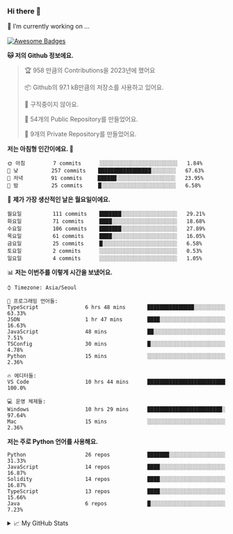 ### Hi there 👋 
🔭 I’m currently working on ... </br></br>
[![Awesome Badges](https://img.shields.io/badge/Introduce-EN-green.svg)](https://github.com/tlatkdgus1/tlatkdgus1/blob/main/README.md.en)

<!--START_SECTION:waka-->
**🐱 저의 Github 정보에요.** 

> 🏆 958 만큼의 Contributions을 2023년에 했어요
 > 
> 📦 Github의 97.1 kB만큼의 저장소를 사용하고 있어요. 
 > 
> 🚫 구직중이지 않아요.
 > 
> 📜 54개의 Public Repository를 만들었어요. 
 > 
> 🔑 9개의 Private Repository를 만들었어요.  

**저는 아침형 인간이에요. 🐤** 

```text
🌞 아침         7 commits      ░░░░░░░░░░░░░░░░░░░░░░░░░   1.84% 
🌆 낮　         257 commits    █████████████████░░░░░░░░   67.63% 
🌃 저녁         91 commits     ██████░░░░░░░░░░░░░░░░░░░   23.95% 
🌙 밤　         25 commits     █░░░░░░░░░░░░░░░░░░░░░░░░   6.58%

```
📅 **제가 가장 생산적인 날은 월요일이에요.** 

```text
월요일          111 commits    ███████░░░░░░░░░░░░░░░░░░   29.21% 
화요일          71 commits     ████░░░░░░░░░░░░░░░░░░░░░   18.68% 
수요일          106 commits    ███████░░░░░░░░░░░░░░░░░░   27.89% 
목요일          61 commits     ████░░░░░░░░░░░░░░░░░░░░░   16.05% 
금요일          25 commits     █░░░░░░░░░░░░░░░░░░░░░░░░   6.58% 
토요일          2 commits      ░░░░░░░░░░░░░░░░░░░░░░░░░   0.53% 
일요일          4 commits      ░░░░░░░░░░░░░░░░░░░░░░░░░   1.05%

```


📊 **저는 이번주를 이렇게 시간을 보냈어요.** 

```text
⌚︎ Timezone: Asia/Seoul

💬 프로그래밍 언어들: 
TypeScript               6 hrs 48 mins       ███████████████░░░░░░░░░░   63.33% 
JSON                     1 hr 47 mins        ████░░░░░░░░░░░░░░░░░░░░░   16.63% 
JavaScript               48 mins             ██░░░░░░░░░░░░░░░░░░░░░░░   7.51% 
TSConfig                 30 mins             █░░░░░░░░░░░░░░░░░░░░░░░░   4.78% 
Python                   15 mins             ░░░░░░░░░░░░░░░░░░░░░░░░░   2.36%

🔥 에디터들: 
VS Code                  10 hrs 44 mins      █████████████████████████   100.0%

💻 운영 체제들: 
Windows                  10 hrs 29 mins      ████████████████████████░   97.64% 
Mac                      15 mins             ░░░░░░░░░░░░░░░░░░░░░░░░░   2.36%

```

**저는 주로 Python 언어를 사용해요.** 

```text
Python                   26 repos            ███████░░░░░░░░░░░░░░░░░░   31.33% 
JavaScript               14 repos            ████░░░░░░░░░░░░░░░░░░░░░   16.87% 
Solidity                 14 repos            ████░░░░░░░░░░░░░░░░░░░░░   16.87% 
TypeScript               13 repos            ████░░░░░░░░░░░░░░░░░░░░░   15.66% 
Java                     6 repos             █░░░░░░░░░░░░░░░░░░░░░░░░   7.23%

```



<!--END_SECTION:waka-->

<details>
<summary>📈 My GitHub Stats</summary>
<p align="center"> <img src="https://github-readme-stats.vercel.app/api?username=tlatkdgus1&show_icons=true" alt="tlatkdgus1" />
</details>
